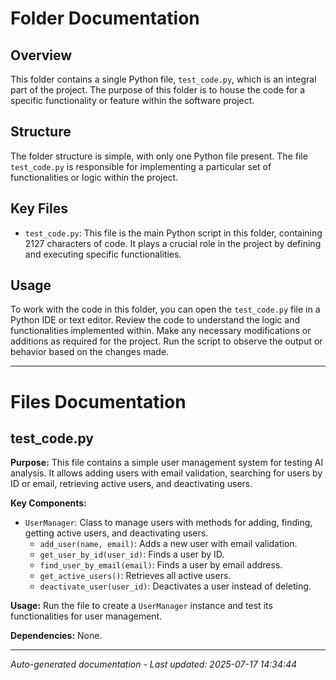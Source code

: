 # Folder Documentation

## Overview
This folder contains a single Python file, `test_code.py`, which is an integral part of the project. The purpose of this folder is to house the code for a specific functionality or feature within the software project.

## Structure
The folder structure is simple, with only one Python file present. The file `test_code.py` is responsible for implementing a particular set of functionalities or logic within the project.

## Key Files
- `test_code.py`: This file is the main Python script in this folder, containing 2127 characters of code. It plays a crucial role in the project by defining and executing specific functionalities.

## Usage
To work with the code in this folder, you can open the `test_code.py` file in a Python IDE or text editor. Review the code to understand the logic and functionalities implemented within. Make any necessary modifications or additions as required for the project. Run the script to observe the output or behavior based on the changes made.

---

# Files Documentation

## test_code.py

**Purpose:** This file contains a simple user management system for testing AI analysis. It allows adding users with email validation, searching for users by ID or email, retrieving active users, and deactivating users.

**Key Components:**
- `UserManager`: Class to manage users with methods for adding, finding, getting active users, and deactivating users.
  - `add_user(name, email)`: Adds a new user with email validation.
  - `get_user_by_id(user_id)`: Finds a user by ID.
  - `find_user_by_email(email)`: Finds a user by email address.
  - `get_active_users()`: Retrieves all active users.
  - `deactivate_user(user_id)`: Deactivates a user instead of deleting.

**Usage:** Run the file to create a `UserManager` instance and test its functionalities for user management.

**Dependencies:** None.

---
*Auto-generated documentation - Last updated: 2025-07-17 14:34:44*
